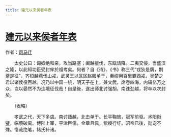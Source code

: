 ```yaml
---
title: 建元以来侯者年表
---
```


# [建元以来侯者年表](http://so.gushiwen.org/guwen/bookv_107.aspx)

作者：[司马迁](http://so.gushiwen.org/author_608.aspx)

　　太史公曰：匈奴绝和亲，攻当路塞；闽越擅伐，东瓯请降。二夷交侵，当盛汉之隆，以此知功臣受封侔於祖考矣。何者？自《诗》、《书》称三代“戎狄是膺，荆荼是征”，齐桓越燕伐山戎，武灵王以区区赵服单于，秦缪用百里霸西戎，吴楚之君以诸侯役百越。况乃以中国一统，明天子在上，兼文武，席卷四海，内辑亿万之众，岂以晏然不为连境征伐哉！自是後，遂出师北讨强胡，南诛劲越，将卒以次封矣。

　　（表略）

　　孝武之代，天下多虞。南讨瓯越，北击单于。长平鞠旅，冠军前驱。术阳衔璧，临蔡破禺。博陆上宰，平津巨儒。金章且佩，紫绶行纡。昭帝已後，勋宠不殊。惜哉绝笔，褚氏补诸。